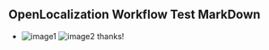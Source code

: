 ## OpenLocalization Workflow Test MarkDown
* ![image1](.\26269b1b-00ec-4149-b361-041e3076d997.PNG)   ![image2](.\2256e53d-e943-470b-a2a1-6669a1ecb533.png) 
thanks!